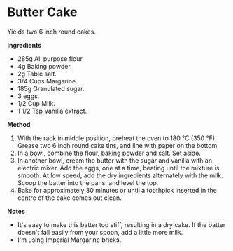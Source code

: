 # Butter Cake

Yields two 6 inch round cakes.

**Ingredients**

* 285g All purpose flour.
* 4g Baking powder.
* 2g Table salt.
* 3/4 Cups Margarine.
* 185g Granulated sugar.
* 3 eggs.
* 1/2 Cup Milk.
* 1 1/2 Tsp Vanilla extract.

**Method**

1. With the rack in middle position, preheat the oven to 180 °C (350 °F). Grease two 6 inch round cake tins, and line with paper on the bottom.
2. In a bowl, combine the flour, baking powder and salt. Set aside.
3. In another bowl, cream the butter with the sugar and vanilla with an electric mixer. Add the eggs, one at a time, beating until the mixture is smooth. At low speed, add the dry ingredients alternately with the milk. Scoop the batter into the pans, and level the top.
4. Bake for approximately 30 minutes or until a toothpick inserted in the centre of the cake comes out clean.

**Notes**

- It's easy to make this batter too stiff, resulting in a dry cake. If the batter doesn't fall easily from your spoon, add a little more milk.
- I'm using Imperial Margarine bricks.

